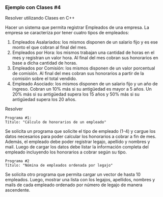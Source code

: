 ### Ejemplo con Clases #4
Resolver utilizando Clases en C++

Hacer un sistema que permita registrar Empleados de una empresa. La empresa se caracteriza por tener cuatro tipos de empleados:

1) Empleados Asalariados: los mismos disponen de un salario fijo y es ese monto el que cobran al final del mes.
2) Empleados por Hora: los mismos trabajan una cantidad de horas en el mes y registran un valor hora. Al final del mes cobran sus honorarios en base a dicha cantidad de horas.
3) Empleados por Comisión: los mismos disponen de un valor porcentual de comisión. Al final del mes cobran sus honorarios a partir de la comisión sobre el total vendido.
4) Empleado Asociado: los mismos disponen de un salario fijo y un año de ingreso. Cobran un 10% más si su antigüedad es mayor a 5 años. Un 20% más si su antigüedad supera los 15 años y 50% más si su antigüedad supera los 20 años.

Resolver

	Programa #1:
	Título: "Cálculo de honorarios de un empleado"
Se solicita un programa que solicite el tipo de empleado (1-4) y cargue los datos necesarios para poder calcular los honorarios a cobrar a fin de mes. Además, el empleado debe poder registrar legajo, apellido y nombres y mail. Luego de cargar los datos debe listar la información completa del empleado incluyendo los honorarios a cobrar según su tipo.

	Programa #2
	Título: "Nómina de empleados ordenada por legajo"
Se solicita otro programa que permita cargar un vector de hasta 10 empleados. Luego, mostrar una lista con los legajos, apellidos, nombres y mails de cada empleado ordenado por número de legajo de manera ascendente.
